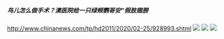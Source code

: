 ---
---

##### 鸟儿怎么做手术？澳医院给一只绿颊鹦哥安“假肢翅膀
http://www.chinanews.com/tp/hd2011/2020/02-25/928993.shtml
![](http://i2.chinanews.com/simg/hd/2020/02/25/ef5961080f794844a56e0eacf802bceb.jpg)
![](http://i2.chinanews.com/simg/hd/2020/02/25/6477a6c576b64d418e566b3333ae1502.jpg)
![](http://i2.chinanews.com/simg/hd/2020/02/25/a0edceaad40643f4a375f7e774487dae.jpg)
